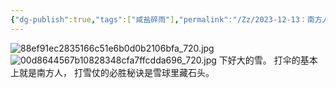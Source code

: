 ```yaml
---
{"dg-publish":true,"tags":["咸盐碎雨"],"permalink":"/Zz/2023-12-13：南方人看雪，北方人看南方人/","dgPassFrontmatter":true}
---
```


![88ef91ec2835166c51e6b0d0b2106bfa_720.jpg](/img/user/work%20diary/imgs/88ef91ec2835166c51e6b0d0b2106bfa_720.jpg)
![00d8644567b10828348cfa7ffcdda696_720.jpg](/img/user/work%20diary/imgs/00d8644567b10828348cfa7ffcdda696_720.jpg)
下好大的雪。
打伞的基本上就是南方人，
打雪仗的必胜秘诀是雪球里藏石头。